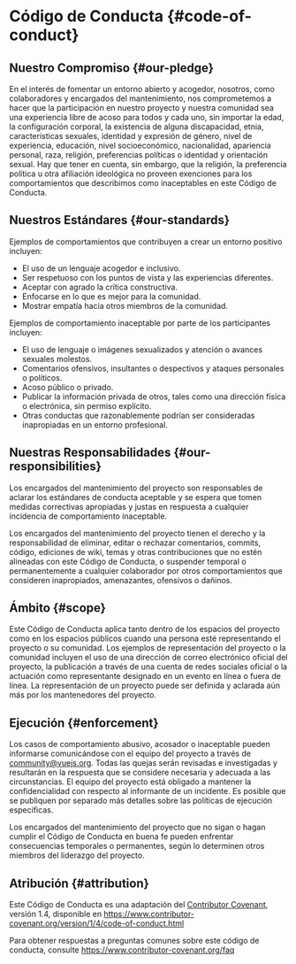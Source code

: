 # Código de Conducta {#code-of-conduct}

## Nuestro Compromiso {#our-pledge}

En el interés de fomentar un entorno abierto y acogedor, nosotros, como colaboradores y encargados del mantenimiento, nos comprometemos a hacer que la participación en nuestro proyecto y nuestra comunidad sea una experiencia libre de acoso para todos y cada uno, sin importar la edad, la configuración corporal, la existencia de alguna discapacidad, etnia, características sexuales, identidad y expresión de género, nivel de experiencia, educación, nivel socioeconómico, nacionalidad, apariencia personal, raza, religión, preferencias políticas o identidad y orientación sexual. Hay que tener en cuenta, sin embargo, que la religión, la preferencia política u otra afiliación ideológica no proveen exenciones para los comportamientos que describimos como inaceptables en este Código de Conducta.

## Nuestros Estándares {#our-standards}

Ejemplos de comportamientos que contribuyen a crear un entorno positivo incluyen:

- El uso de un lenguaje acogedor e inclusivo.
- Ser respetuoso con los puntos de vista y las experiencias diferentes.
- Aceptar con agrado la crítica constructiva.
- Enfocarse en lo que es mejor para la comunidad.
- Mostrar empatía hacia otros miembros de la comunidad.

Ejemplos de comportamiento inaceptable por parte de los participantes incluyen:

- El uso de lenguaje o imágenes sexualizados y atención o avances sexuales molestos.
- Comentarios ofensivos, insultantes o despectivos y ataques personales o políticos.
- Acoso público o privado.
- Publicar la información privada de otros, tales como una dirección física o electrónica, sin permiso explícito.
- Otras conductas que razonablemente podrían ser consideradas inapropiadas en un entorno profesional.

## Nuestras Responsabilidades {#our-responsibilities}

Los encargados del mantenimiento del proyecto son responsables de aclarar los estándares de conducta aceptable y se espera que tomen medidas correctivas apropiadas y justas en respuesta a cualquier incidencia de comportamiento inaceptable.

Los encargados del mantenimiento del proyecto tienen el derecho y la responsabilidad de eliminar, editar o rechazar comentarios, commits, código, ediciones de wiki, temas y otras contribuciones que no estén alineadas con este Código de Conducta, o suspender temporal o permanentemente a cualquier colaborador por otros comportamientos que consideren inapropiados, amenazantes, ofensivos o dañinos.

## Ámbito {#scope}

Este Código de Conducta aplica tanto dentro de los espacios del proyecto como en los espacios públicos cuando una persona esté representando el proyecto o su comunidad. Los ejemplos de representación del proyecto o la comunidad incluyen el uso de una dirección de correo electrónico oficial del proyecto, la publicación a través de una cuenta de redes sociales oficial o la actuación como representante designado en un evento en línea o fuera de línea. La representación de un proyecto puede ser definida y aclarada aún más por los mantenedores del proyecto.

## Ejecución {#enforcement}

Los casos de comportamiento abusivo, acosador o inaceptable pueden informarse comunicándose con el equipo del proyecto a través de community@vuejs.org. Todas las quejas serán revisadas e investigadas y resultarán en la respuesta que se considere necesaria y adecuada a las circunstancias. El equipo del proyecto está obligado a mantener la confidencialidad con respecto al informante de un incidente. Es posible que se publiquen por separado más detalles sobre las políticas de ejecución específicas.

Los encargados del mantenimiento del proyecto que no sigan o hagan cumplir el Código de Conducta en buena fe pueden enfrentar consecuencias temporales o permanentes, según lo determinen otros miembros del liderazgo del proyecto.

## Atribución {#attribution}

Este Código de Conducta es una adaptación del [Contributor Covenant][homepage], versión 1.4, disponible en https://www.contributor-covenant.org/version/1/4/code-of-conduct.html

Para obtener respuestas a preguntas comunes sobre este código de conducta, consulte https://www.contributor-covenant.org/faq

[homepage]: https://www.contributor-covenant.org
